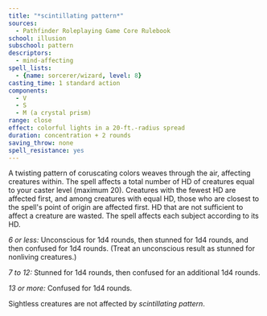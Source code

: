 ```yaml
---
title: "*scintillating pattern*"
sources:
  - Pathfinder Roleplaying Game Core Rulebook
school: illusion
subschool: pattern
descriptors:
  - mind-affecting
spell_lists:
  - {name: sorcerer/wizard, level: 8}
casting_time: 1 standard action
components:
  - V
  - S
  - M (a crystal prism)
range: close
effect: colorful lights in a 20-ft.-radius spread
duration: concentration + 2 rounds
saving_throw: none
spell_resistance: yes
---
```


A twisting pattern of coruscating colors weaves through the air, affecting creatures within. The spell affects a total number of HD of creatures equal to your caster level (maximum 20). Creatures with the fewest HD are affected first, and among creatures with equal HD, those who are closest to the spell's point of origin are affected first. HD that are not sufficient to affect a creature are wasted. The spell affects each subject according to its HD.

*6 or less:* Unconscious for 1d4 rounds, then stunned for 1d4 rounds, and then confused for 1d4 rounds. (Treat an unconscious result as stunned for nonliving creatures.)

*7 to 12:* Stunned for 1d4 rounds, then confused for an additional 1d4 rounds.

*13 or more:* Confused for 1d4 rounds.

Sightless creatures are not affected by *scintillating pattern*.

